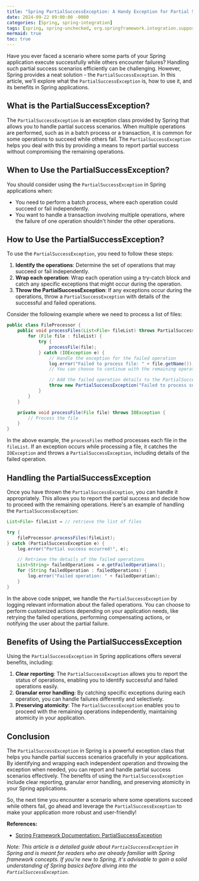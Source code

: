 ```yaml
---
title: "Spring PartialSuccessException: A Handy Exception for Partial Success in Spring Applications!"
date: 2024-09-22 09:00:00 -0000
categories: [Spring, spring-integration]
tags: [spring, spring-unchecked, org.springframework.integration.support]
mermaid: true
toc: true
---
```



Have you ever faced a scenario where some parts of your Spring application execute successfully while others encounter failures? Handling such partial success scenarios efficiently can be challenging. However, Spring provides a neat solution - the `PartialSuccessException`. In this article, we'll explore what the `PartialSuccessException` is, how to use it, and its benefits in Spring applications.

## What is the PartialSuccessException?

The `PartialSuccessException` is an exception class provided by Spring that allows you to handle partial success scenarios. When multiple operations are performed, such as in a batch process or a transaction, it is common for some operations to succeed while others fail. The `PartialSuccessException` helps you deal with this by providing a means to report partial success without compromising the remaining operations.

## When to Use the PartialSuccessException?

You should consider using the `PartialSuccessException` in Spring applications when:

- You need to perform a batch process, where each operation could succeed or fail independently.
- You want to handle a transaction involving multiple operations, where the failure of one operation shouldn't hinder the other operations.

## How to Use the PartialSuccessException?

To use the `PartialSuccessException`, you need to follow these steps:

1. **Identify the operations**: Determine the set of operations that may succeed or fail independently.
2. **Wrap each operation**: Wrap each operation using a try-catch block and catch any specific exceptions that might occur during the operation.
3. **Throw the PartialSuccessException**: If any exceptions occur during the operations, throw a `PartialSuccessException` with details of the successful and failed operations.

Consider the following example where we need to process a list of files:

```java
public class FileProcessor {
    public void processFiles(List<File> fileList) throws PartialSuccessException {
        for (File file : fileList) {
            try {
                processFile(file);
            } catch (IOException e) {
                // Handle the exception for the failed operation
                log.error("Failed to process file: " + file.getName());
                // You can choose to continue with the remaining operations or abort here

                // Add the failed operation details to the PartialSuccessException
                throw new PartialSuccessException("Failed to process some files", file.getName(), e);
            }
        }
    }

    private void processFile(File file) throws IOException {
        // Process the file
    }
}
```

In the above example, the `processFiles` method processes each file in the `fileList`. If an exception occurs while processing a file, it catches the `IOException` and throws a `PartialSuccessException`, including details of the failed operation.

## Handling the PartialSuccessException

Once you have thrown the `PartialSuccessException`, you can handle it appropriately. This allows you to report the partial success and decide how to proceed with the remaining operations. Here's an example of handling the `PartialSuccessException`:

```java
List<File> fileList = // retrieve the list of files

try {
    fileProcessor.processFiles(fileList);
} catch (PartialSuccessException e) {
    log.error("Partial success occurred!", e);

    // Retrieve the details of the failed operations
    List<String> failedOperations = e.getFailedOperations();
    for (String failedOperation : failedOperations) {
        log.error("Failed operation: " + failedOperation);
    }
}
```

In the above code snippet, we handle the `PartialSuccessException` by logging relevant information about the failed operations. You can choose to perform customized actions depending on your application needs, like retrying the failed operations, performing compensating actions, or notifying the user about the partial failure.

## Benefits of Using the PartialSuccessException

Using the `PartialSuccessException` in Spring applications offers several benefits, including:

1. **Clear reporting**: The `PartialSuccessException` allows you to report the status of operations, enabling you to identify successful and failed operations easily.
2. **Granular error handling**: By catching specific exceptions during each operation, you can handle failures differently and selectively.
3. **Preserving atomicity**: The `PartialSuccessException` enables you to proceed with the remaining operations independently, maintaining atomicity in your application.

## Conclusion

The `PartialSuccessException` in Spring is a powerful exception class that helps you handle partial success scenarios gracefully in your applications. By identifying and wrapping each independent operation and throwing the exception when needed, you can report and handle partial success scenarios effectively. The benefits of using the `PartialSuccessException` include clear reporting, granular error handling, and preserving atomicity in your Spring applications.

So, the next time you encounter a scenario where some operations succeed while others fail, go ahead and leverage the `PartialSuccessException` to make your application more robust and user-friendly!

**References:**
- [Spring Framework Documentation: PartialSuccessException](https://docs.spring.io/spring-framework/docs/current/javadoc-api/org/springframework/dao/PartialSuccessException.html)

*Note: This article is a detailed guide about `PartialSuccessException` in Spring and is meant for readers who are already familiar with Spring framework concepts. If you're new to Spring, it's advisable to gain a solid understanding of Spring basics before diving into the `PartialSuccessException`.*